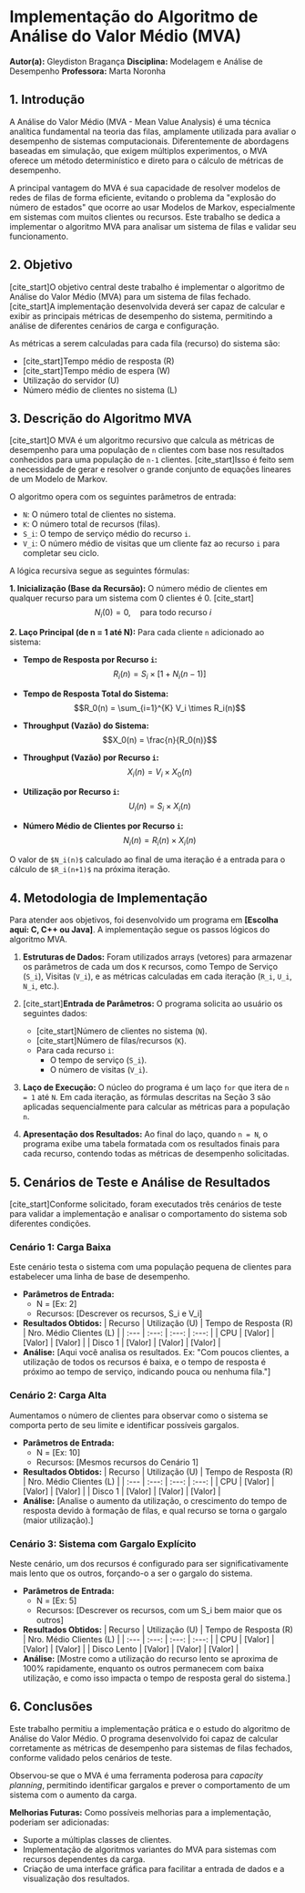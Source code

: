 # Implementação do Algoritmo de Análise do Valor Médio (MVA)

**Autor(a):** Gleydiston Bragança
**Disciplina:** Modelagem e Análise de Desempenho
**Professora:** Marta Noronha

## 1. Introdução

A Análise do Valor Médio (MVA - Mean Value Analysis) é uma técnica analítica fundamental na teoria das filas, amplamente utilizada para avaliar o desempenho de sistemas computacionais. Diferentemente de abordagens baseadas em simulação, que exigem múltiplos experimentos, o MVA oferece um método determinístico e direto para o cálculo de métricas de desempenho.

A principal vantagem do MVA é sua capacidade de resolver modelos de redes de filas de forma eficiente, evitando o problema da "explosão do número de estados" que ocorre ao usar Modelos de Markov, especialmente em sistemas com muitos clientes ou recursos. Este trabalho se dedica a implementar o algoritmo MVA para analisar um sistema de filas e validar seu funcionamento.

## 2. Objetivo

[cite_start]O objetivo central deste trabalho é implementar o algoritmo de Análise do Valor Médio (MVA) para um sistema de filas fechado. [cite_start]A implementação desenvolvida deverá ser capaz de calcular e exibir as principais métricas de desempenho do sistema, permitindo a análise de diferentes cenários de carga e configuração.

As métricas a serem calculadas para cada fila (recurso) do sistema são:

- [cite_start]Tempo médio de resposta (R)
- [cite_start]Tempo médio de espera (W)
- Utilização do servidor (U)
- Número médio de clientes no sistema (L)

## 3. Descrição do Algoritmo MVA

[cite_start]O MVA é um algoritmo recursivo que calcula as métricas de desempenho para uma população de `n` clientes com base nos resultados conhecidos para uma população de `n-1` clientes. [cite_start]Isso é feito sem a necessidade de gerar e resolver o grande conjunto de equações lineares de um Modelo de Markov.

O algoritmo opera com os seguintes parâmetros de entrada:

- `N`: O número total de clientes no sistema.
- `K`: O número total de recursos (filas).
- `S_i`: O tempo de serviço médio do recurso `i`.
- `V_i`: O número médio de visitas que um cliente faz ao recurso `i` para completar seu ciclo.

A lógica recursiva segue as seguintes fórmulas:

**1. Inicialização (Base da Recursão):**
O número médio de clientes em qualquer recurso para um sistema com 0 clientes é 0.
[cite_start]$$N_i(0) = 0, \quad \text{para todo recurso } i$$

**2. Laço Principal (de n = 1 até N):**
Para cada cliente `n` adicionado ao sistema:

- **Tempo de Resposta por Recurso `i`:**
  $$R_i(n) = S_i \times [1 + N_i(n-1)]$$

- **Tempo de Resposta Total do Sistema:**
  $$R_0(n) = \sum_{i=1}^{K} V_i \times R_i(n)$$

- **Throughput (Vazão) do Sistema:**
  $$X_0(n) = \frac{n}{R_0(n)}$$

- **Throughput (Vazão) por Recurso `i`:**
  $$X_i(n) = V_i \times X_0(n)$$

- **Utilização por Recurso `i`:**
  $$U_i(n) = S_i \times X_i(n)$$

- **Número Médio de Clientes por Recurso `i`:**
  $$N_i(n) = R_i(n) \times X_i(n)$$

O valor de `$N_i(n)$` calculado ao final de uma iteração é a entrada para o cálculo de `$R_i(n+1)$` na próxima iteração.

## 4. Metodologia de Implementação

Para atender aos objetivos, foi desenvolvido um programa em **[Escolha aqui: C, C++ ou Java]**. A implementação segue os passos lógicos do algoritmo MVA.

1.  **Estruturas de Dados:** Foram utilizados arrays (vetores) para armazenar os parâmetros de cada um dos `K` recursos, como Tempo de Serviço (`S_i`), Visitas (`V_i`), e as métricas calculadas em cada iteração (`R_i`, `U_i`, `N_i`, etc.).

2.  [cite_start]**Entrada de Parâmetros:** O programa solicita ao usuário os seguintes dados:

    - [cite_start]Número de clientes no sistema (`N`).
    - [cite_start]Número de filas/recursos (`K`).
    - Para cada recurso `i`:
      - O tempo de serviço (`S_i`).
      - O número de visitas (`V_i`).

3.  **Laço de Execução:** O núcleo do programa é um laço `for` que itera de `n = 1` até `N`. Em cada iteração, as fórmulas descritas na Seção 3 são aplicadas sequencialmente para calcular as métricas para a população `n`.

4.  **Apresentação dos Resultados:** Ao final do laço, quando `n = N`, o programa exibe uma tabela formatada com os resultados finais para cada recurso, contendo todas as métricas de desempenho solicitadas.

## 5. Cenários de Teste e Análise de Resultados

[cite_start]Conforme solicitado, foram executados três cenários de teste para validar a implementação e analisar o comportamento do sistema sob diferentes condições.

### Cenário 1: Carga Baixa

Este cenário testa o sistema com uma população pequena de clientes para estabelecer uma linha de base de desempenho.

- **Parâmetros de Entrada:**
  - N = [Ex: 2]
  - Recursos: [Descrever os recursos, S_i e V_i]
- **Resultados Obtidos:**
  | Recurso | Utilização (U) | Tempo de Resposta (R) | Nro. Médio Clientes (L) |
  | :--- | :---: | :---: | :---: |
  | CPU | [Valor] | [Valor] | [Valor] |
  | Disco 1 | [Valor] | [Valor] | [Valor] |
- **Análise:**
  [Aqui você analisa os resultados. Ex: "Com poucos clientes, a utilização de todos os recursos é baixa, e o tempo de resposta é próximo ao tempo de serviço, indicando pouca ou nenhuma fila."]

### Cenário 2: Carga Alta

Aumentamos o número de clientes para observar como o sistema se comporta perto de seu limite e identificar possíveis gargalos.

- **Parâmetros de Entrada:**
  - N = [Ex: 10]
  - Recursos: [Mesmos recursos do Cenário 1]
- **Resultados Obtidos:**
  | Recurso | Utilização (U) | Tempo de Resposta (R) | Nro. Médio Clientes (L) |
  | :--- | :---: | :---: | :---: |
  | CPU | [Valor] | [Valor] | [Valor] |
  | Disco 1 | [Valor] | [Valor] | [Valor] |
- **Análise:**
  [Analise o aumento da utilização, o crescimento do tempo de resposta devido à formação de filas, e qual recurso se torna o gargalo (maior utilização).]

### Cenário 3: Sistema com Gargalo Explícito

Neste cenário, um dos recursos é configurado para ser significativamente mais lento que os outros, forçando-o a ser o gargalo do sistema.

- **Parâmetros de Entrada:**
  - N = [Ex: 5]
  - Recursos: [Descrever os recursos, com um S_i bem maior que os outros]
- **Resultados Obtidos:**
  | Recurso | Utilização (U) | Tempo de Resposta (R) | Nro. Médio Clientes (L) |
  | :--- | :---: | :---: | :---: |
  | CPU | [Valor] | [Valor] | [Valor] |
  | Disco Lento | [Valor] | [Valor] | [Valor] |
- **Análise:**
  [Mostre como a utilização do recurso lento se aproxima de 100% rapidamente, enquanto os outros permanecem com baixa utilização, e como isso impacta o tempo de resposta geral do sistema.]

## 6. Conclusões

Este trabalho permitiu a implementação prática e o estudo do algoritmo de Análise do Valor Médio. O programa desenvolvido foi capaz de calcular corretamente as métricas de desempenho para sistemas de filas fechados, conforme validado pelos cenários de teste.

Observou-se que o MVA é uma ferramenta poderosa para _capacity planning_, permitindo identificar gargalos e prever o comportamento de um sistema com o aumento da carga.

**Melhorias Futuras:**
Como possíveis melhorias para a implementação, poderiam ser adicionadas:

- Suporte a múltiplas classes de clientes.
- Implementação de algoritmos variantes do MVA para sistemas com recursos dependentes da carga.
- Criação de uma interface gráfica para facilitar a entrada de dados e a visualização dos resultados.
